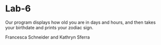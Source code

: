 # Lab-6

Our program displays how old you are in days and hours, and then takes your birthdate and prints your zodiac sign.

Francesca Schneider and Kathryn Sferra
